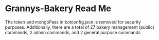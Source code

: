 # Grannys-Bakery Read Me

The token and mongoPass in botconfig.json is removed for security purposes. Additionally, there are a total of 27 bakery management (public) commands, 2 admin commands, and 2 general purpose commands

